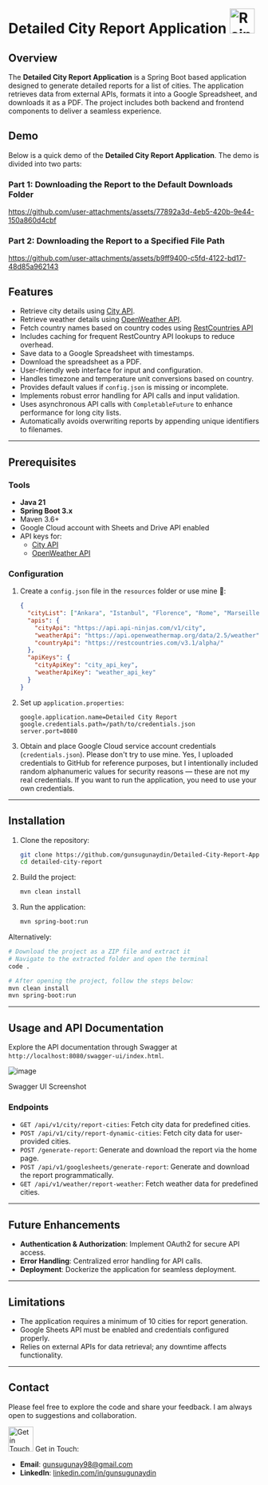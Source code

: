 # Detailed City Report Application <img src="https://media.tenor.com/TwkVSDkjf1MAAAAj/dudu-bubu-raining.gif" alt="Rainy Gif" width="50" height="50">

## Overview
The **Detailed City Report Application** is a Spring Boot based application designed to generate detailed reports for a list of cities. The application retrieves data from external APIs, formats it into a Google Spreadsheet, and downloads it as a PDF. The project includes both backend and frontend components to deliver a seamless experience.

## Demo

Below is a quick demo of the **Detailed City Report Application**. The demo is divided into two parts:

### Part 1: Downloading the Report to the Default Downloads Folder

https://github.com/user-attachments/assets/77892a3d-4eb5-420b-9e44-150a860d4cbf

### Part 2: Downloading the Report to a Specified File Path

https://github.com/user-attachments/assets/b9ff9400-c5fd-4122-bd17-48d85a962143

## Features

- Retrieve city details using [City API](https://www.api-ninjas.com/api/city).
- Retrieve weather details using [OpenWeather API](https://openweathermap.org/current).
- Fetch country names based on country codes using [RestCountries API](https://restcountries.com/)
- Includes caching for frequent RestCountry API lookups to reduce overhead.
- Save data to a Google Spreadsheet with timestamps.
- Download the spreadsheet as a PDF.
- User-friendly web interface for input and configuration.
- Handles timezone and temperature unit conversions based on country.
- Provides default values if `config.json` is missing or incomplete.
- Implements robust error handling for API calls and input validation.
- Uses asynchronous API calls with `CompletableFuture` to enhance performance for long city lists.
- Automatically avoids overwriting reports by appending unique identifiers to filenames.

---

## Prerequisites
### Tools
- **Java 21**
- **Spring Boot 3.x**
- Maven 3.6+
- Google Cloud account with Sheets and Drive API enabled
- API keys for:
  - [City API](https://www.api-ninjas.com/api/city)
  - [OpenWeather API](https://openweathermap.org/current)

### Configuration
1. Create a `config.json` file in the `resources` folder or use mine 🫠:


   ```json
   {
     "cityList": ["Ankara", "Istanbul", "Florence", "Rome", "Marseille", "Seoul", "Madrid", "Tokyo", "Los Angeles", "New York"],
     "apis": {
       "cityApi": "https://api.api-ninjas.com/v1/city",
       "weatherApi": "https://api.openweathermap.org/data/2.5/weather",
       "countryApi": "https://restcountries.com/v3.1/alpha/"
     },
     "apiKeys": {
       "cityApiKey": "city_api_key",
       "weatherApiKey": "weather_api_key"
     }
   }
   ```
3. Set up `application.properties`:


   ```properties
   google.application.name=Detailed City Report
   google.credentials.path=/path/to/credentials.json
   server.port=8080
   ```
5. Obtain and place Google Cloud service account credentials (`credentials.json`). Please don't try to use mine. Yes, I uploaded credentials to GitHub for reference purposes, but I intentionally included random alphanumeric values for security reasons — these are not my real credentials. If you want to run the application, you need to use your own credentials.

---

## Installation
1. Clone the repository:
   ```bash
   git clone https://github.com/gunsugunaydin/Detailed-City-Report-Application
   cd detailed-city-report
   ```
2. Build the project:
   ```bash
   mvn clean install
   ```
3. Run the application:
   ```bash
   mvn spring-boot:run
   ```
Alternatively:
```bash
# Download the project as a ZIP file and extract it
# Navigate to the extracted folder and open the terminal
code .

# After opening the project, follow the steps below:
mvn clean install
mvn spring-boot:run
```
---
## Usage and API Documentation

Explore the API documentation through Swagger at `http://localhost:8080/swagger-ui/index.html`.

![image](https://github.com/user-attachments/assets/839a8ba6-9d7d-45f2-af77-ea4f3e6e7679)

Swagger UI Screenshot

### Endpoints
- `GET /api/v1/city/report-cities`: Fetch city data for predefined cities.
- `POST /api/v1/city/report-dynamic-cities`: Fetch city data for user-provided cities.
- `POST /generate-report`: Generate and download the report via the home page.
- `POST /api/v1/googlesheets/generate-report`: Generate and download the report programmatically.
- `GET /api/v1/weather/report-weather`: Fetch weather data for predefined cities.

---

## Future Enhancements
- **Authentication & Authorization**: Implement OAuth2 for secure API access.
- **Error Handling**: Centralized error handling for API calls.
- **Deployment**: Dockerize the application for seamless deployment.

---

## Limitations
- The application requires a minimum of 10 cities for report generation.
- Google Sheets API must be enabled and credentials configured properly.
- Relies on external APIs for data retrieval; any downtime affects functionality.

---

## Contact
Please feel free to explore the code and share your feedback. I am always open to suggestions and collaboration.

<img src="https://media.tenor.com/v63_brUy45wAAAAi/peach-goma-love-peach-cat.gif" alt="Get in Touch Gif" width="50" height="50"> Get in Touch:

- **Email**: [gunsugunay98@gmail.com](mailto:gunsugunay98@gmail.com)
- **LinkedIn**: [linkedin.com/in/gunsugunaydin](https://www.linkedin.com/in/gunsugunaydin/)

